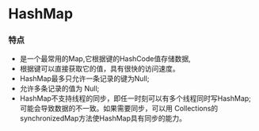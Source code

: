 # HashMap
### 特点
* 是一个最常用的Map,它根据键的HashCode值存储数据,
* 根据键可以直接获取它的值，具有很快的访问速度。
* HashMap最多只允许一条记录的键为Null;
* 允许多条记录的值为 Null;
* HashMap不支持线程的同步，即任一时刻可以有多个线程同时写HashMap;可能会导致数据的不一致。如果需要同步，可以用 Collections的synchronizedMap方法使HashMap具有同步的能力。
